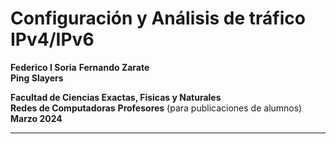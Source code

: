# Configuración y Análisis de tráfico IPv4/IPv6
  
**Federico I Soria**
**Fernando Zarate**  
**Ping Slayers**

**Facultad de Ciencias Exactas, Fisicas y Naturales**  
**Redes de Computadoras**
**Profesores** (para publicaciones de alumnos)  
**Marzo 2024**  

---

